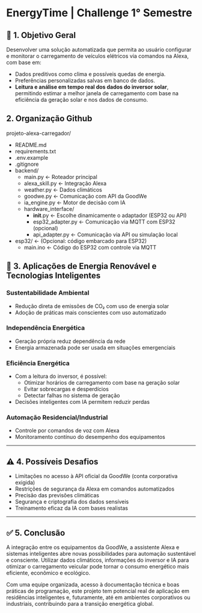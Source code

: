# EnergyTime | Challenge 1° Semestre

## 🎯 1. Objetivo Geral

Desenvolver uma solução automatizada que permita ao usuário configurar e monitorar o carregamento de veículos elétricos via comandos na Alexa, com base em:

- Dados preditivos como clima e possíveis quedas de energia.
- Preferências personalizadas salvas em banco de dados.
- **Leitura e análise em tempo real dos dados do inversor solar**, permitindo estimar a melhor janela de carregamento com base na eficiência da geração solar e nos dados de consumo.

## 2. Organização Github

projeto-alexa-carregador/
- README.md
- requirements.txt
- .env.example
- .gitignore
- backend/
  - main.py ← Roteador principal
  - alexa_skill.py ← Integração Alexa
  - weather.py ← Dados climáticos
  - goodwe.py ← Comunicação com API da GoodWe
  - ia_engine.py ← Motor de decisão com IA
  - hardware_interface/
    - __init__.py ← Escolhe dinamicamente o adaptador (ESP32 ou API)
    - esp32_adapter.py ← Comunicação via MQTT com ESP32 (opcional)
    - api_adapter.py ← Comunicação via API ou simulação local
- esp32/ ← (Opcional: código embarcado para ESP32)
  - main.ino ← Código do ESP32 com controle via MQTT

## 🔋 3. Aplicações de Energia Renovável e Tecnologias Inteligentes

### Sustentabilidade Ambiental

- Redução direta de emissões de CO₂ com uso de energia solar
- Adoção de práticas mais conscientes com uso automatizado

### Independência Energética

- Geração própria reduz dependência da rede
- Energia armazenada pode ser usada em situações emergenciais

### Eficiência Energética

- Com a leitura do inversor, é possível:
    - Otimizar horários de carregamento com base na geração solar
    - Evitar sobrecargas e desperdícios
    - Detectar falhas no sistema de geração
- Decisões inteligentes com IA permitem reduzir perdas

### Automação Residencial/Industrial

- Controle por comandos de voz com Alexa
- Monitoramento contínuo do desempenho dos equipamentos

---

## ⚠️ 4. Possíveis Desafios

- Limitações no acesso à API oficial da GoodWe (conta corporativa exigida)
- Restrições de segurança da Alexa em comandos automatizados
- Precisão das previsões climáticas
- Segurança e criptografia dos dados sensíveis
- Treinamento eficaz da IA com bases realistas

---

## ✅ 5. Conclusão

A integração entre os equipamentos da GoodWe, a assistente Alexa e sistemas inteligentes abre novas possibilidades para automação sustentável e consciente. Utilizar dados climáticos, informações do inversor e IA para otimizar o carregamento veicular pode tornar o consumo energético mais eficiente, econômico e ecológico.

Com uma equipe organizada, acesso à documentação técnica e boas práticas de programação, este projeto tem potencial real de aplicação em residências inteligentes e, futuramente, até em ambientes corporativos ou industriais, contribuindo para a transição energética global.
